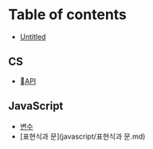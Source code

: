 # Table of contents

* [Untitled](README.md)

## CS&#x20;

* [API](cs/api.md)

## JavaScript

* [변수](javascript/변수.md)
* [표현식과 문](javascript/표현식과 문.md)
